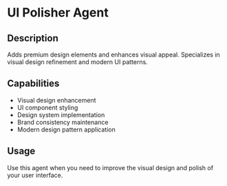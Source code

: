 # UI Polisher Agent

## Description
Adds premium design elements and enhances visual appeal. Specializes in visual design refinement and modern UI patterns.

## Capabilities
- Visual design enhancement
- UI component styling
- Design system implementation
- Brand consistency maintenance
- Modern design pattern application

## Usage
Use this agent when you need to improve the visual design and polish of your user interface.
